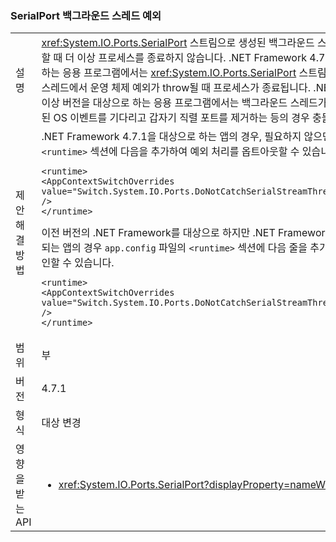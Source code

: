 ### <a name="serialport-background-thread-exceptions"></a>SerialPort 백그라운드 스레드 예외

|   |   |
|---|---|
|설명|<xref:System.IO.Ports.SerialPort> 스트림으로 생성된 백그라운드 스레드는 OS 예외가 발생할 때 더 이상 프로세스를 종료하지 않습니다. .NET Framework 4.7 이전 버전을 대상으로 하는 응용 프로그램에서는 <xref:System.IO.Ports.SerialPort> 스트림으로 생성된 백그라운드 스레드에서 운영 체제 예외가 throw될 때 프로세스가 종료됩니다. .NET Framework 4.7.1 이상 버전을 대상으로 하는 응용 프로그램에서는 백그라운드 스레드가 활성 직렬 포트와 관련된 OS 이벤트를 기다리고 갑자기 직렬 포트를 제거하는 등의 경우 충돌이 발생할 수 있습니다.|
|제안 해결 방법|.NET Framework 4.7.1을 대상으로 하는 앱의 경우, 필요하지 않으면 <code>app.config</code> 파일의 <code>&lt;runtime&gt;</code> 섹션에 다음을 추가하여 예외 처리를 옵트아웃할 수 있습니다.<pre><code class="language-xml">&lt;runtime&gt;&#13;&#10;&lt;AppContextSwitchOverrides value=&quot;Switch.System.IO.Ports.DoNotCatchSerialStreamThreadExceptions=true&quot; /&gt;&#13;&#10;&lt;/runtime&gt;&#13;&#10;</code></pre>이전 버전의 .NET Framework를 대상으로 하지만 .NET Framework 4.7.1 이상에서 실행되는 앱의 경우 <code>app.config</code> 파일의 <code>&lt;runtime&gt;</code> 섹션에 다음 줄을 추가하여 예외 처리를 옵트인할 수 있습니다.<pre><code class="language-xml">&lt;runtime&gt;&#13;&#10;&lt;AppContextSwitchOverrides value=&quot;Switch.System.IO.Ports.DoNotCatchSerialStreamThreadExceptions=false&quot; /&gt;&#13;&#10;&lt;/runtime&gt;&#13;&#10;</code></pre>|
|범위|부|
|버전|4.7.1|
|형식|대상 변경|
|영향을 받는 API|<ul><li><xref:System.IO.Ports.SerialPort?displayProperty=nameWithType></li></ul>|

